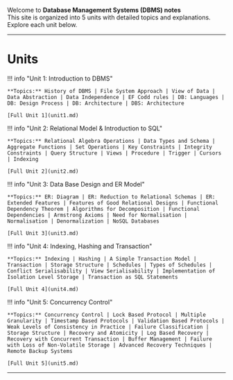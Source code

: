 

Welcome to  **Database Management Systems (DBMS) notes**  
This site is organized into 5 units with detailed topics and explanations. Explore each unit below.  

---

# Units

!!! info "Unit 1: Introduction to DBMS"

    **Topics:** History of DBMS | File System Approach | View of Data | Data Abstraction | Data Independence | EF Codd rules | DB: Languages | DB: Design Process | DB: Architecture | DBS: Architecture

    [Full Unit 1](unit1.md)


!!! info "Unit 2: Relational Model & Introduction to SQL"

    **Topics:** Relational Algebra Operations | Data Types and Schema | Aggregate Functions | Set Operations | Key Constraints | Integrity Constraints | Query Structure | Views | Procedure | Trigger | Cursors | Indexing

    [Full Unit 2](unit2.md)


!!! info "Unit 3: Data Base Design and ER Model"

    **Topics:** ER: Diagram | ER: Reduction to Relational Schemas | ER: Extended Features | Features of Good Relational Designs | Functional Dependency Theorem | Algorithms for Decomposition | Functional Dependencies | Armstrong Axioms | Need for Normalisation | Normalisation | Denormalization | NoSQL Databases

    [Full Unit 3](unit3.md)


!!! info "Unit 4: Indexing, Hashing and Transaction"

    **Topics:** Indexing | Hashing | A Simple Transaction Model | Transaction | Storage Structure | Schedules | Types of Schedules | Conflict Serialisability | View Serialisability | Implementation of Isolation Level Storage | Transaction as SQL Statements

    [Full Unit 4](unit4.md)

!!! info "Unit 5: Concurrency Control"

    **Topics:** Concurrency Control | Lock Based Protocol | Multiple Granularity | Timestamp Based Protocols | Validation Based Protocols | Weak Levels of Consistency in Practice | Failure Classification | Storage Structure | Recovery and Atomicity | Log Based Recovery | Recovery with Concurrent Transaction | Buffer Management | Failure with Loss of Non-Volatile Storage | Advanced Recovery Techniques | Remote Backup Systems

    [Full Unit 5](unit5.md)


---


